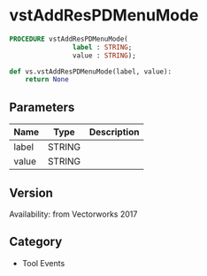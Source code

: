 # vstAddResPDMenuMode

```pascal
PROCEDURE vstAddResPDMenuMode(
				label : STRING;
				value : STRING);
```

```python
def vs.vstAddResPDMenuMode(label, value):
    return None
```

## Parameters
|Name|Type|Description|
|---|---|---|
|label|STRING|   |
|value|STRING|   |

## Version
Availability: from Vectorworks 2017

## Category
* Tool Events


